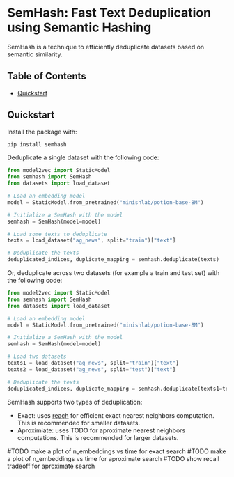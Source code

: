 # SemHash: Fast Text Deduplication using Semantic Hashing

SemHash is a technique to efficiently deduplicate datasets based on semantic similarity.

## Table of Contents
- [Quickstart](#quickstart)

## Quickstart

Install the package with:
```bash
pip install semhash
```

Deduplicate a single dataset with the following code:

```python
from model2vec import StaticModel
from semhash import SemHash
from datasets import load_dataset

# Load an embedding model
model = StaticModel.from_pretrained("minishlab/potion-base-8M")

# Initialize a SemHash with the model
semhash = SemHash(model=model)

# Load some texts to deduplicate
texts = load_dataset("ag_news", split="train")["text"]

# Deduplicate the texts
deduplicated_indices, duplicate_mapping = semhash.deduplicate(texts)
```


Or, deduplicate across two datasets (for example a train and test set) with the following code:

```python
from model2vec import StaticModel
from semhash import SemHash
from datasets import load_dataset

# Load an embedding model
model = StaticModel.from_pretrained("minishlab/potion-base-8M")

# Initialize a SemHash with the model
semhash = SemHash(model=model)

# Load two datasets
texts1 = load_dataset("ag_news", split="train")["text"]
texts2 = load_dataset("ag_news", split="test")["text"]

# Deduplicate the texts
deduplicated_indices, duplicate_mapping = semhash.deduplicate(texts1=texts1, texts2=texts2)
```

SemHash supports two types of deduplication:
- Exact: uses [reach](https://github.com/stephantul/reach) for efficient exact nearest neighbors computation. This is recommended for smaller datasets.
- Aproximiate: uses TODO for aproximate nearest neighbors computations. This is recommended for larger datasets.


#TODO make a plot of n_embeddings vs time for exact search
#TODO make a plot of n_embeddings vs time for aproximate search
#TODO show recall tradeoff for aproximate search
